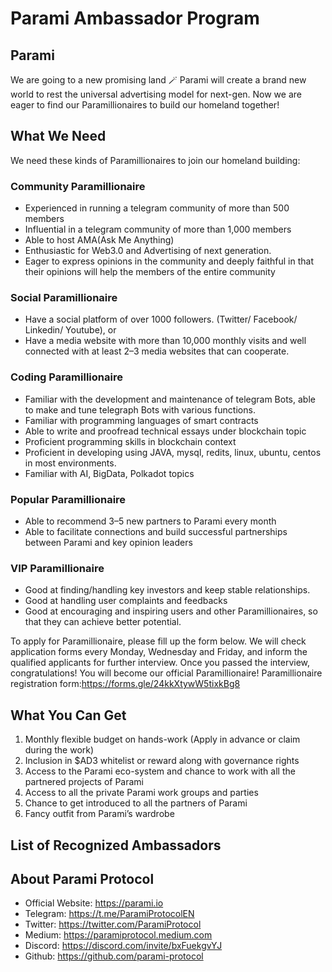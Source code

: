 # Parami Ambassador Program

## Parami

We are going to a new promising land 🪄 Parami will create a brand new world to rest the universal advertising model for next-gen. Now we are eager to find our Paramillionaires to build our homeland together!

## What We Need

We need these kinds of Paramillionaires to join our homeland building:

### Community Paramillionaire

- Experienced in running a telegram community of more than 500 members
- Influential in a telegram community of more than 1,000 members
- Able to host AMA(Ask Me Anything)
- Enthusiastic for Web3.0 and Advertising of next generation.
- Eager to express opinions in the community and deeply faithful in that their opinions will help the members of the entire community

### Social Paramillionaire

- Have a social platform of over 1000 followers. (Twitter/ Facebook/ Linkedin/ Youtube), or
- Have a media website with more than 10,000 monthly visits and well connected with at least 2–3 media websites that can cooperate.

### Coding Paramillionaire

- Familiar with the development and maintenance of telegram Bots, able to make and tune telegraph Bots with various functions.
- Familiar with programming languages of smart contracts
- Able to write and proofread technical essays under blockchain topic
- Proficient programming skills in blockchain context
- Proficient in developing using JAVA, mysql, redits, linux, ubuntu, centos in most environments.
- Familiar with AI, BigData, Polkadot topics

### Popular Paramillionaire

- Able to recommend 3–5 new partners to Parami every month
- Able to facilitate connections and build successful partnerships between Parami and key opinion leaders

### VIP Paramillionaire

- Good at finding/handling key investors and keep stable relationships.
- Good at handling user complaints and feedbacks
- Good at encouraging and inspiring users and other Paramillionaires, so that they can achieve better potential.

To apply for Paramillionaire, please fill up the form below. We will check application forms every Monday, Wednesday and Friday, and inform the qualified applicants for further interview. Once you passed the interview, congratulations! You will become our official Paramillionaire!
Paramillionaire registration form:https://forms.gle/24kkXtywW5tixkBg8

## What You Can Get

1. Monthly flexible budget on hands-work (Apply in advance or claim during the work)
2. Inclusion in $AD3 whitelist or reward along with governance rights
3. Access to the Parami eco-system and chance to work with all the partnered projects of Parami
4. Access to all the private Parami work groups and parties
5. Chance to get introduced to all the partners of Parami
6. Fancy outfit from Parami’s wardrobe

## List of Recognized Ambassadors

## About Parami Protocol

- Official Website: https://parami.io
- Telegram: https://t.me/ParamiProtocolEN
- Twitter: https://twitter.com/ParamiProtocol
- Medium: https://paramiprotocol.medium.com
- Discord: https://discord.com/invite/bxFuekgvYJ
- Github: https://github.com/parami-protocol
